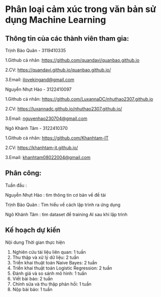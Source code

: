 # Phân loại cảm xúc trong văn bản sử dụng Machine Learning 
## Thông tin của các thành viên tham gia: 

Trịnh Bảo Quân - 3119410335 

1.Github cá nhân :https://github.com/quandavi/quanbao.github.io 

2.CV: https://quandavi.github.io/quanbao.github.io/

3.Email: ilovekingand@gmail.com

Nguyễn Nhựt Hào - 3122410097

1.Github cá nhân: https://github.com/LuxannaDC/nhuthao2307.github.io

2.CV: https://luxannadc.github.io/nhuthao2307.github.io/

3.Email: nguyenhao230704@gmail.com

Ngô Khánh Tâm - 3122410370

1.Github cá nhân: https://github.com/Khanhtam-IT

2.CV: https://khanhtam-it.github.io/

3.Email: khanhtam08022004@gmail.com

## Phân công: 

Tuần đầu :

Nguyễn Nhựt Hào : tìm thông tin cơ bản về đề tài 

Trịnh Bảo Quân  : Tìm hiểu về cách lập trình ra ứng dụng 

Ngô Khánh Tâm : tìm dataset để training AI sau khi lập trình 


## Kế hoạch dự kiến
Nội dung	                                          Thời gian thực hiện
1. Nghiên cứu tài liệu liên quan:	                              1 tuần
2. Thu thập và xử lý dữ liệu:	                                  2 tuần
3. Triển khai thuật toán Naive Bayes:  	                        2 tuần
4. Triển khai thuật toán Logistic Regression:                  	2 tuần
5. Đánh giá và so sánh mô hình:	                                1 tuần
6. Viết bài báo:	                                              2 tuần
7. Chỉnh sửa và thu thập phản hồi:	                            1 tuần
8. Nộp bài báo:	                                                1 tuần


